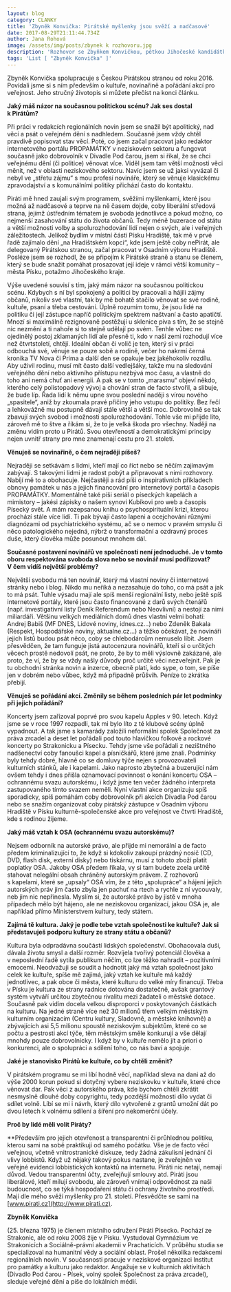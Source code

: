 ```yaml
---
layout: blog
category: CLANKY
title: 'Zbyněk Konvička: Pirátské myšlenky jsou svěží a nadčasové'
date: 2017-08-29T21:11:44.734Z
author: Jana Rohová
image: /assets/img/posts/zbynek k rozhovoru.jpg
description: 'Rozhovor se Zbyňkem Konvičkou, pětkou Jihočeské kandidátky do PS'
tags: 'List [ "Zbyněk Konvička" ]'
---
```

Zbyněk Konvička spolupracuje s Českou Pirátskou
stranou od roku 2016. Povídali jsme si s ním především o kultuře,
novinařině a pořádání akcí pro veřejnost. Jeho stručný životopis si můžete
přečíst na konci článku.

**Jaký
máš názor na současnou politickou scénu? Jak ses dostal k Pirátům?**

Při
práci v redakcích regionálních novin jsem se snažil být apolitický, nad
věcí a psát o veřejném dění s nadhledem. Současně jsem vždy chtěl pravdivě
popisovat stav věcí. Poté, co jsem začal pracovat jako redaktor internetového
portálu PROPAMÁTKY v neziskovém sektoru a fungovat současně jako
dobrovolník v Divadle Pod čarou, jsem si říkal, že se chci veřejnému dění
\(či politice) věnovat více. Viděl jsem tam větší možnosti věci měnit, než
v oblasti neziskového sektoru. Navíc jsem se už jaksi vyvázal či nebyl ve „střetu
zájmu“ s mou profesí novináře, který se věnuje klasickému zpravodajství a
s komunálními politiky přichází často do kontaktu.

Piráti mě hned zaujali svým programem, svěžími myšlenkami,
které jsou možná až nadčasové a teprve na ně časem dojde, coby liberální
středová strana, jejímž ústředním tématem je svoboda jednotlivce a pokud možno,
co nejmenší zasahování státu do života občanů. Tedy méně buzerace od státu a
větší možnosti volby a spolurozhodování lidí nejen o svých, ale i veřejných
záležitostech. Jelikož bydlím v místní části Písku Hradiště, tak mě
v prvé řadě zajímalo dění „na Hradištském kopci“, kde jsem ještě coby
nePirát, ale delegovaný Pirátskou stranou, začal pracovat v Osadním výboru
Hradiště. Posléze jsem se rozhodl, že se připojím k Pirátské straně a
stanu se členem, který se bude snažit pomáhat prosazovat její ideje
v rámci větší komunity – města Písku, potažmo Jihočeského kraje.

Výše uvedené souvisí s tím, jaký mám názor na
současnou politickou scénu. Kdybych s ní byl spokojený a politici by
pracovali a hájili zájmy občanů, nikoliv své vlastní, tak by mě bohatě stačilo
věnovat se své rodině, kultuře, psaní a třeba cestování. Úplně rozumím tomu, že
jsou lidé na politiku či její zástupce napříč politickým spektrem naštvaní a
často apatičtí. Mnozí si maximálně rezignovaně postěžují u sklenice piva
s tím, že se stejně nic nezmění a ti nahoře si to stejně udělají po svém.
Tenhle vůbec ne ojedinělý postoj zklamaných lidí ale přesně ti, kdo v naší
zemi rozhodují více než čtvrtstoletí, chtějí. Ideální občan či volič je ten,
který si v práci odbouchá své, věnuje se pouze sobě a rodině, večer ho
nakrmí černá kronika TV Nova či Prima a další den se opakuje bez jakéhokoliv rozdílu.
Aby uživil rodinu, musí mít často další vedlejšáky, takže mu na sledování
veřejného dění nebo aktivního přístupu nezbývá moc času, a vlastně do toho ani
nemá chuť ani energii. A pak se v tomto „marasmu“ objeví někdo, kterého
celý polistopadový vývoj a chování stran de facto stvořil, a slibuje, že bude
líp. Řada lidí k němu upne svou poslední naději s vírou nového
„spasitele“, aniž by zkoumala pravé příčiny jeho vstupu do politiky. Bez řečí a
lehkovážně mu postupně dávají stále větší a větší moc. Dobrovolně se tak
zbavují svých svobod i možnosti spolurozhodování. Tohle vše mi přijde líto,
zároveň mě to štve a říkám si, že to je velká škoda pro všechny. Naději na
změnu vidím proto u Pirátů. Svou otevřeností a demokratickými principy nejen
uvnitř strany pro mne znamenají cestu pro 21. století.

**Věnuješ
se novinařině, o čem nejraději píšeš?**

Nejraději
se setkávám s lidmi, kteří mají co říct nebo se něčím zajímavým zabývají.
S takovými lidmi je radost pobýt a připravovat s nimi rozhovory. Nabíjí
mě to a obohacuje. Nejčastěji a rád píši o inspirativních příkladech obnovy
památek u nás a jejich financování pro internetový portál a časopis PROPAMÁTKY.
Momentálně také píši seriál o píseckých kapelách a mimistory – jakési zápisky o
našem synovi Kubíkovi pro web a časopis Písecký svět. A mám rozepsanou knihu o
psychospirituální krizi, kterou prochází stále více lidí. Ti pak bývají často
lapeni a ocejchováni různými diagnózami od psychiatrického systému, ač se o
nemoc v pravém smyslu či něco patologického nejedná, nýbrž o transformační
a ozdravný proces duše, který člověka může posunout mnohem dál.

**Současné
postavení novinářů ve společnosti není jednoduché. Je v tomto oboru
respektována svoboda slova nebo se novinář musí podřizovat? V čem vidíš
největší problémy?**

Největší
svobodu má ten novinář, který má vlastní noviny či internetové stránky nebo i
blog. Nikdo mu neříká a nezasahuje do toho, co má psát a jak to má psát. Tuhle
výsadu mají ale spíš menší regionální listy, nebo ještě spíš internetové
portály, které jsou často financované z darů svých čtenářů (např. investigativní
listy Deník Referendum nebo Neovlivní) a nestojí za nimi miliardáři. Většinu
velkých mediálních domů dnes vlastní velmi bohatí: Andrej Babiš (MF DNES,
Lidové noviny, idnes.cz…) nebo Zdeněk Bakala (Respekt, Hospodářské noviny,
aktualne.cz…) a těžko očekávat, že novináři jejich listů budou psát něco, coby
se chlebodárcům nemuselo líbit. Jsem přesvědčen, že tam funguje jistá
autocenzura novinářů, kteří si o určitých věcech prostě nedovolí psát, ne proto,
že by to měli výslovně zakázané, ale proto, že ví, že by se vždy našly důvody
proč určité věci nezveřejnit. Pak je tu obchodní stránka novin a inzerce,
obecně platí, kdo sype, o tom, se píše jen v dobrém nebo vůbec, když má případně
průšvih. Peníze to zkrátka přebijí.

**Věnuješ
se pořádání akcí. Změnily se během posledních pár let podmínky při jejich pořádání?**

Koncerty
jsem zařizoval poprvé pro svou kapelu Apples v 90. letech. Když jsme se
v roce 1997 rozpadli, tak mi bylo líto z té klubové scény úplně
vypadnout. A tak jsme s kamarády založili neformální spolek Společnost za
práva zrcadel a deset let pořádali pod touto hlavičkou folkové a rockové
koncerty po Strakonicku a Písecku. Tehdy jsme vše pořádali z nezištného
nadšenectví coby fanoušci kapel a písničkářů, které jsme znali. Podmínky byly
tehdy dobré, hlavně co se domluvy týče nejen s provozovateli kulturních
stánků, ale i kapelami. Jako naprosto zbytečná a buzerující nám ovšem tehdy i
dnes přišla oznamovací povinnost o konání koncertu OSA – ochrannému svazu
autorskému, i když jsme ten večer žádného interpreta zastupovaného tímto svazem
neměli. Nyní vlastní akce organizuju spíš sporadicky, spíš pomáhám coby
dobrovolník při akcích Divadla Pod čarou nebo se snažím organizovat coby pirátský
zástupce v Osadním výboru Hradiště v Písku kulturně-společenské akce
pro veřejnost ve čtvrti Hradiště, kde s rodinou žijeme.

**Jaký
máš vztah k OSA (ochrannému svazu autorskému)?**

Nejsem
odborník na autorské právo, ale přijde mi nemorální a de facto předem
kriminalizující to, že když si kdokoliv zakoupí prázdný nosič (CD, DVD, flash
disk, externí disky) nebo tiskárnu, musí z tohoto zboží platit poplatky OSA.
Jakoby OSA předem říkala, vy si tam budete zcela určitě stahovat nelegální
obsah chráněný autorským právem. Z rozhovorů s kapelami, které se
„upsaly“ OSA vím, že z této „spolupráce“ a hájení jejich autorských práv
jim často zbyla jen pachuť na rtech a rychle z ní vycouvaly, neb jim nic
nepřinesla. Myslím si, že autorské právo by jistě v mnoha případech mělo
být hájeno, ale ne neziskovou organizací, jakou OSA je, ale například přímo
Ministerstvem kultury, tedy státem.

**Zajímá
tě kultura. Jaký je podle tebe vztah společnosti ke kultuře? Jak si
představuješ podporu kultury ze strany státu a občanů?**

Kultura byla odpradávna součástí lidských společenství. Obohacovala duši,
dávala životu smysl a další rozměr. Rozvíjela tvořivý potenciál člověka a
v neposlední řadě sytila publikum něčím, co lze těžko nahradit –
pozitivními emocemi. Neodvažuji se soudit a hodnotit jaký má vztah společnost
jako celek ke kultuře, spíše mě zajímá, jaký vztah ke kultuře má každý
jednotlivec, a pak obce či města, které kulturu do velké míry financují. Třeba
v Písku je kultura ze strany radnice dotována dostatečně, avšak grantový
systém vytváří určitou zbytečnou rivalitu mezi žadateli o městské dotace.
Současně pak vidím docela velkou disproporci v poskytovaných částkách na
kulturu. Na jedné straně více než 30 milionů třem velkým městským kulturním
organizacím (Centru kultury, Sladovně, a městské knihovně) a zbývajících asi
5,5 milionu spoustě neziskovým subjektům, které co se počtu a pestrosti akcí
týče, těm městským směle konkurují a vše dělají mnohdy pouze dobrovolnicky. I
když by v kultuře nemělo jít a priori o konkurenci, ale o spolupráci a
sdílení toho, co nás baví a spojuje.

**Jaké
je stanovisko Pirátů ke kultuře, co by chtěli změnit?**

V
pirátském programu se mi líbí hodně věcí, například sleva na dani až do výše
2000 korun pokud si dotyčný vybere neziskovku v kultuře, které chce věnovat
dar. Pak věci z autorského práva, kde bychom chtěli zkrátit nesmyslně
dlouhé doby copyrightu, tedy pozdější možnosti dílo vydat či sdílet volně. Líbí
se mi i návrh, který dílo vytvořené z grantů umožní dát po dvou letech
k volnému sdílení a šíření pro nekomerční účely.

**Proč
by lidé měli volit Piráty?**

\*\*Především
pro jejich otevřenost a transparentní či průhlednou politiku, kterou sami na
sobě praktikují od samého počátku. Vše je de facto věcí veřejnou, včetně
vnitrostranické diskuze, tedy žádná zákulisní jednání či vlivy lobbistů. Když
už nějaký takový pokus nastane, je zveřejněn ve veřejné evidenci lobbistických
kontaktů na internetu. Piráti nic netají, nemají důvod. Vedou transparentní
účty, zveřejňují smlouvy atd. Piráti jsou liberálové, kteří milují svobodu, ale
zároveň vnímají odpovědnost za naši budoucnost, co se týká hospodaření státu či
ochrany životního prostředí. Mají dle mého svěží myšlenky pro 21. století.
Přesvědčte se sami na [www.pirati.cz](http://www.pirati.cz).

**Zbyněk Konvička**

\(25. března 1975) je členem místního sdružení Piráti Písecko. Pochází ze
Strakonic, ale od roku 2008 žije v Písku. Vystudoval Gymnázium ve Strakonicích
a Sociálně-právní akademii v Prachaticích. V průběhu studia se specializoval na
humanitní vědy a sociální oblast. Prošel několika redakcemi regionálních novin.
V současnosti pracuje v neziskové organizaci Institut pro památky a kulturu
jako redaktor. Angažuje se v kulturních aktivitách (Divadlo Pod čarou - Písek,
volný spolek Společnost za práva zrcadel), sleduje veřejné dění a píše do
lokálních médií.
